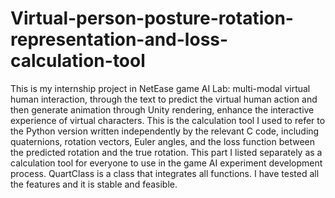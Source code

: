 # Virtual-person-posture-rotation-representation-and-loss-calculation-tool
This is my internship project in NetEase game AI Lab: multi-modal virtual human interaction, through the text to predict the virtual human action and then generate animation through Unity rendering, enhance the interactive experience of virtual characters. This is the calculation tool I used to refer to the Python version written independently by the relevant C code, including quaternions, rotation vectors, Euler angles, and the loss function between the predicted rotation and the true rotation. This part I listed separately as a calculation tool for everyone to use in the game AI experiment development process. QuartClass is a class that integrates all functions. I have tested all the features and it is stable and feasible.
